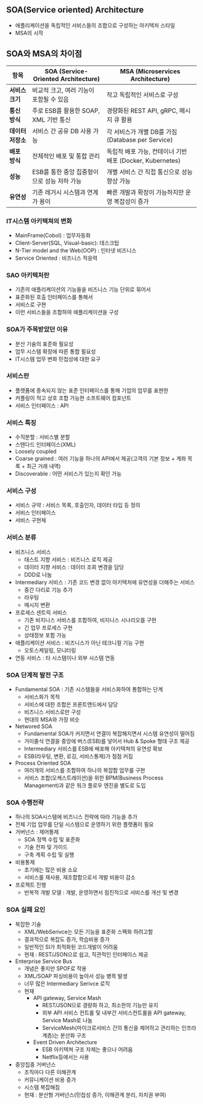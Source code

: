 ## SOA(Service oriented) Architecture
 - 애플리케이션을 독립적인 서비스들의 조합으로 구성하는 아키텍처 스타일
 - MSA의 시작

## SOA와 MSA의 차이점

| 항목 | SOA (Service-Oriented Architecture) | MSA (Microservices Architecture) |
|------|----------------------------------|----------------------------------|
| **서비스 크기** | 비교적 크고, 여러 기능이 포함될 수 있음 | 작고 독립적인 서비스로 구성 |
| **통신 방식** | 주로 ESB를 활용한 SOAP, XML 기반 통신 | 경량화된 REST API, gRPC, 메시지 큐 활용 |
| **데이터 저장소** | 서비스 간 공유 DB 사용 가능 | 각 서비스가 개별 DB를 가짐 (Database per Service) |
| **배포 방식** | 전체적인 배포 및 통합 관리 | 독립적 배포 가능, 컨테이너 기반 배포 (Docker, Kubernetes) |
| **성능** | ESB를 통한 중앙 집중형이므로 성능 저하 가능 | 개별 서비스 간 직접 통신으로 성능 향상 가능 |
| **유연성** | 기존 레거시 시스템과 연계가 용이 | 빠른 개발과 확장이 가능하지만 운영 복잡성이 증가 |

### IT시스템 아키텍쳐의 변화
 - MainFrame(Cobol) : 업무자동화
 - Client-Server(SQL, Visual-basic): 데스크탑
 - N-Tier model and the Web(OOP) : 인터넷 비즈니스
 - Service Oriented : 비즈니스 적응력

### SAO 아키텍처란
 - 기존의 애플리케이션의 기능들을 비즈니스 기능 단위로 묶어서 
 - 표준화된 호출 인터페이스를 통해서
 - 서비스로 구현
 - 이런 서비스들을 조합하여 애플리케이션을 구성

### SOA가 주목받았던 이유
 - 분산 기술의 표준화 필요성
 - 업무 시스템 확장에 따른 통합 필요성
 - IT시스템 업무 변화 민첩성에 대한 요구

### 서비스란
 - 플랫폼에 종속되지 않는 표준 인터페이스를 통해 기업의 업무를 표현한
 - 커플링이 적고 상호 조합 가능한 소프트웨어 컴포넌트
 - 서비스 인터페이스 : API

### 서비스 특징
 - 수직분할 : 서비스별 분할
 - 스탠다드 인터페이스(XML)
 - Loosely coupled
 - Coarse grained : 여러 기능을 하나의 API에서 제공(고객의 기본 정보 + 계좌 목록 + 최근 거래 내역)
 - Discoverable : 어떤 서비스가 있는지 확인 가능

### 서비스 구성
 - 서비스 규약 : 서비스 목록, 호출인자, 데이터 타입 등 정의
 - 서비스 인터페이스
 - 서비스 구현체

### 서비스 분류
 - 비즈니스 서비스
   - 태스트 지향 서비스 : 비즈니스 로직 제공
   - 데이터 지향 서비스 : 데이터 조회 변경을 담당
   - DDD로 나눔
 - Intermediary 서비스 : 기존 코드 변경 없이 아키텍처에 유연성을 더해주는 서비스
   - 중간 다리로 기능 추가
   - 라우팅
   - 메시지 변환
 - 프로세스 센트릭 서비스
   - 기존 비지니스 서비스를 조합하여, 비지니스 시나리오를 구현
   - 긴 업무 프로세스 구현
   - 상태정보 포함 가능
 - 애플리케이션 서비스 : 비즈니스가 아닌 테크니컬 기능 구현
   - 오토스케일링, 모니터링
 - 연동 서비스 : 타 시스템이나 외부 시스템 연동

### SOA 단계적 발전 구조
 - Fundamental SOA : 기존 시스템들을 서비스화하여 통합하는 단계
   - 서비스화가 목적
   - 서비스에 대한 조합은 프론트엔드에서 담당
   - 비즈니스 서비스로만 구성
   - 현대의 MSA와 가장 비슷
 - Networed SOA 
   - Fundamental SOA가 커지면서 연결이 복잡해지면서 시스템 유연성이 떨어짐
   - 거미줄식 연결을 중앙에 버스(ESB)를 넣어서 Hub & Spoke 형태 구조 제공
   - Intermediary 서비스를 ESB에 배포해 아키텍쳐의 유연성 확보
   - ESB(라우팅, 변환, 로깅, 서비스통제)가 점점 커짐
 - Process Oriented SOA 
   - 여러개의 서비스를 조합하여 하나의 복잡합 업무를 구현
   - 서비스 조합(오케스트레이션)을 위한 BPM(Business Process Management)과 같은 워크 플로우 엔진을 별도로 도입
 
### SOA 수행전략
   - 하나의 SOA시스템에 비즈니스 전략에 따라 기능을 추가
   - 전체 기업 업무를 단일 시스템으로 운영하기 위한 플랫폼이 필요
   - 거버넌스 : 제어통제
     - SOA 정책 수립 및 표준화
     - 기술 전파 및 가이드
     - 구축 계획 수립 및 실행
   - 비용통제
     - 초기에는 많은 비용 소요
     - 서비스를 재사용, 재조합함으로서 개발 비용이 감소
   - 프로젝트 진행
     - 반복적 개발 모델 : 개발, 운영하면서 점진적으로 서비스를 개선 및 변경

### SOA 실패 요인
 - 복잡한 기술
   - XML/WebSerivce는 모든 기능을 표준화 스펙화 하려고함
   - 결과적으로 복잡도 증가, 학습비용 증가
   - 일반적인 SI가 최적화된 코드개발이 어려움
   - 현재 : REST/JSON으로 쉽고, 직관적인 인터페이스 제공
 - Enterprise Service Bus
   - 개념은 좋지만 SPOF로 작용
   - XML/SOAP 파싱비용이 높아서 성능 병목 발생
   - 너무 많은 Intermediary Serivce 로직
   - 현재
     - API gateway, Service Mash 
       - REST/JSON으로 경량화 하고, 최소한의 기능만 유지
       - 외부 API 서비스 컨트롤 및 내부간 서비스컨트롤을 API gateway, Service Mash로 나눔
       - ServiceMesh(마이크로서비스 간의 통신을 제어하고 관리하는 인프라 계층)는 분산화 구조 
     - Event Driven Architecture
       - ESB 아키텍쳐 구조 자체는 좋으나 어려움
       - Netflix등에서는 사용
 - 중앙집중 거버넌스
   - 조직마다 다른 이해관계
   - 커뮤니케이션 비용 증가
   - 시스템 복잡해짐
   - 현재 : 분산형 거버넌스(민첩성 증가, 이해관계 분리, 자치권 부여)

